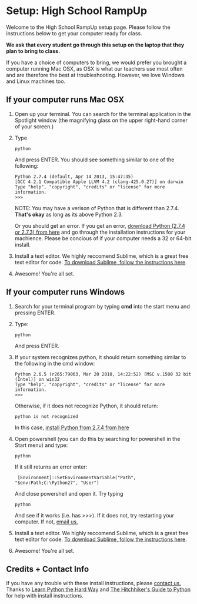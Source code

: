 Setup: High School RampUp
========

Welcome to the High School RampUp setup page. Please follow the instructions below to get your computer ready for class. 

__We ask that every student go through this setup on the laptop that they plan to bring to class.__   

If you have a choice of computers to bring, we would prefer you brought a computer running Mac OSX, as OSX is what our teachers use most often and are therefore the best at troubleshooting. However, we love Windows and Linux machines too.

If your computer runs Mac OSX
---
1. Open up your terminal. You can search for the terminal application in the Spotlight window (the magnifying glass on the upper right-hand corner of your screen.)

2. Type

	```
	python 
	```
	And press ENTER. You should see something similar to one of the following:

	```
	Python 2.7.4 (default, Apr 14 2013, 15:47:35)
	[GCC 4.2.1 Compatible Apple LLVM 4.2 (clang-425.0.27)] on darwin
	Type "help", "copyright", "credits" or "license" for more information.
	>>> 
	```
	NOTE: You may have a verison of Python that is different than 2.7.4. __That's okay__ as long as its above Python 2.3.

	Or you should get an error. If you get an error, [download Python (2.7.4 or 2.7.3) from here](http://www.python.org/getit/) and go through the installation instructions for your machience. Please be concious of if your computer needs a 32 or 64-bit install.

3. Install a text editor. We highly reccomend Sublime, which is a great free text editor for code. [To download Sublime, follow the instructions here](http://www.sublimetext.com/2). 

4. Awesome! You're all set.


If your computer runs Windows
---

1. Search for your terminal program by typing __cmd__ into the start menu and pressing ENTER.

2. Type:
	```
	python
	```
	And press ENTER. 

3. If your system recognizes python, it should return something similar to the following in the cmd window:
	```
	Python 2.6.5 (r265:79063, Mar 20 2010, 14:22:52) [MSC v.1500 32 bit (Intel)] on win32
	Type "help", "copyright", "credits" or "license" for more information.
	>>>
	```

	Otherwise, if it does not recognize Python, it should return:
	```
	python is not recognized
	```
	
	In this case, [install Python from 2.7.4 from here](http://python.org/download)

4. Open powershell (you can do this by searching for powershell in the Start menu) and type:
	```
	python
	```

	If it still returns an error enter: 
	```
	 [Environment]::SetEnvironmentVariable("Path", "$env:Path;C:\Python27", "User")
	```

	And close powershell and open it. Try typing 
	```
	python
	```
	And see if it works (i.e. has >>>). If it does not, try restarting your computer. If not, [email us.](mailto:juliana@startupinstitute.com)

5. Install a text editor. We highly reccomend Sublime, which is a great free text editor for code. [To download Sublime, follow the instructions here](http://www.sublimetext.com/2). 

6. Awesome! You're all set.

Credits + Contact Info
---
If you have any trouble with these install instructions, please [contact us.](mailto:juliana@startupinstitute.com)
Thanks to [Learn Python the Hard Way](http://learnpythonthehardway.org/book/ex0.html) and [The Hitchhiker's Guide to Python](https://python-guide.readthedocs.org/en/latest/) for help with install instructions.